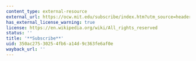 ```yaml
---
content_type: external-resource
external_url: https://ocw.mit.edu/subscribe/index.htm?utm_source=header
has_external_license_warning: true
license: https://en.wikipedia.org/wiki/All_rights_reserved
status: ''
title: '**Subscribe**'
uid: 350ac275-3025-4fb6-a14d-9c363fe6af0e
wayback_url: ''
---
```

